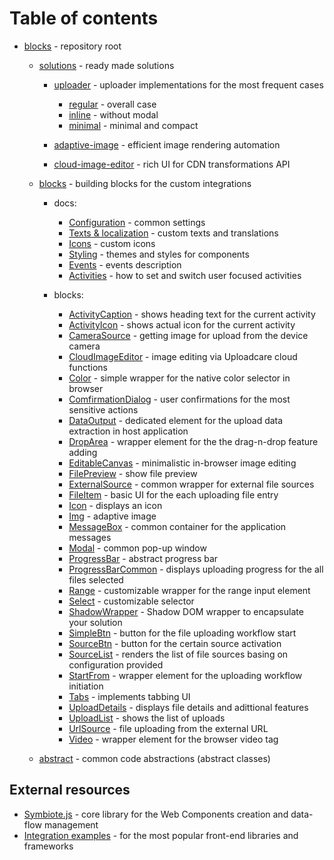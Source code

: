 # Table of contents

- [blocks](/) - repository root

  - [solutions](/solutions/) - ready made solutions

    - [uploader](/solutions/file-uploader/) - uploader implementations for the most frequent cases

      - [regular](/solutions/file-uploader/regular/) - overall case
      - [inline](/solutions/file-uploader/inline/) - without modal
      - [minimal](/solutions/file-uploader/minimal/) - minimal and compact

    - [adaptive-image](/solutions/adaptive-image/) - efficient image rendering automation
    - [cloud-image-editor](/solutions/cloud-image-editor/) - rich UI for CDN transformations API

  - [blocks](/blocks/) - building blocks for the custom integrations

    - docs:

      - [Configuration](/docs/configuration/) - common settings
      - [Texts & localization](/docs/texts/) - custom texts and translations
      - [Icons](/docs/icons/) - custom icons
      - [Styling](/docs/styling/) - themes and styles for components
        <!-- - [Blocks](/docs/blocks/) - custom blocks and deeper workflow tuning -->
        <!-- - [Contexts](/docs/contexts/) - how to unite blocks into common workflows and share common data -->
      - [Events](/docs/events/) - events description
      - [Activities](/docs/activities/) - how to set and switch user focused activities
        <!-- - [BlockComponent](/docs/block-component/) - all about blocks base class -->
        <!-- - [TypeScript](/docs/typescript/) - using types in TypeScript and JavaScript projects -->

    - blocks:
      - [ActivityCaption](/blocks/ActivityCaption/) - shows heading text for the current activity
      - [ActivityIcon](/blocks/ActivityIcon/) - shows actual icon for the current activity
      - [CameraSource](/blocks/CameraSource/) - getting image for upload from the device camera
      - [CloudImageEditor](/blocks/CloudImageEditor/) - image editing via Uploadcare cloud functions
      - [Color](/blocks/Color/) - simple wrapper for the native color selector in browser
      - [ComfirmationDialog](/blocks/ConfirmationDialog/) - user confirmations for the most sensitive actions
      - [DataOutput](/blocks/DataOutput/) - dedicated element for the upload data extraction in host application
      - [DropArea](/blocks/DropArea/) - wrapper element for the the drag-n-drop feature adding
      - [EditableCanvas](/blocks/EditableCanvas/) - minimalistic in-browser image editing
      - [FilePreview](/blocks/FilePreview/) - show file preview
      - [ExternalSource](/blocks/ExternalSource/) - common wrapper for external file sources
      - [FileItem](/blocks/FileItem/) - basic UI for the each uploading file entry
      - [Icon](/blocks/Icon/) - displays an icon
      - [Img](/blocks/Img/) - adaptive image
      - [MessageBox](/blocks/MessageBox/) - common container for the application messages
      - [Modal](/blocks/Modal/) - common pop-up window
      - [ProgressBar](/blocks/ProgressBar/) - abstract progress bar
      - [ProgressBarCommon](/blocks/ProgressBarCommon/) - displays uploading progress for the all files selected
      - [Range](/blocks/Range/) - customizable wrapper for the range input element
      - [Select](/blocks/Select/) - customizable selector
      - [ShadowWrapper](/blocks/ShadowWrapper/) - Shadow DOM wrapper to encapsulate your solution
      - [SimpleBtn](/blocks/SimpleBtn/) - button for the file uploading workflow start
      - [SourceBtn](/blocks/SourceBtn/) - button for the certain source activation
      - [SourceList](/blocks/SourceList/) - renders the list of file sources basing on configuration provided
      - [StartFrom](/blocks/StartFrom/) - wrapper element for the uploading workflow initiation
      - [Tabs](/blocks/Tabs/) - implements tabbing UI
      - [UploadDetails](/blocks/UploadDetails/) - displays file details and adittional features
      - [UploadList](/blocks/UploadList/) - shows the list of uploads
      - [UrlSource](/blocks/UrlSource/) - file uploading from the external URL
      - [Video](/blocks/Video/) - wrapper element for the browser video tag

  - [abstract](/abstract/) - common code abstractions (abstract classes)

## External resources

- [Symbiote.js](https://github.com/symbiotejs/symbiote.js) - core library for the Web Components creation and data-flow management
- [Integration examples](https://github.com/uploadcare/upload-blocks-examples) - for the most popular front-end libraries and frameworks
